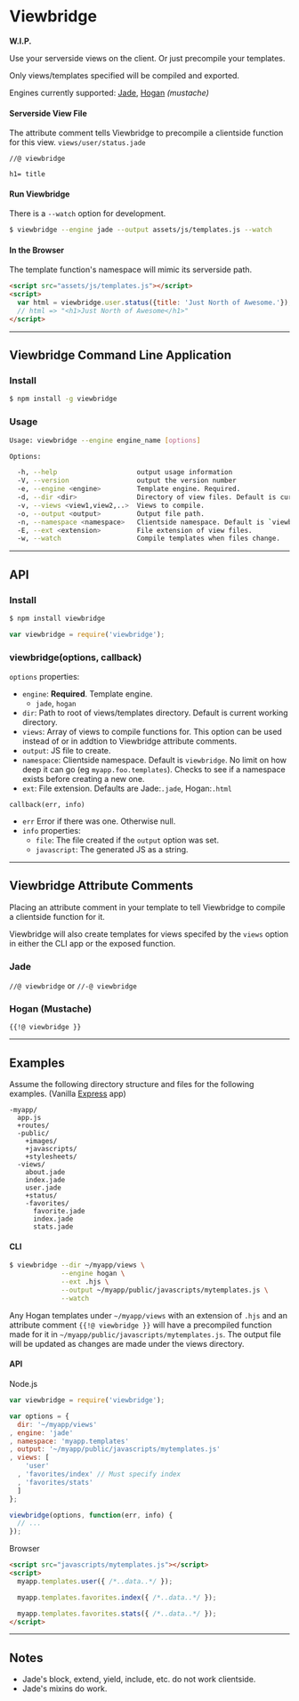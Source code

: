 Viewbridge
==========

__W.I.P.__

Use your serverside views on the client.
Or just precompile your templates.

Only views/templates specified will be compiled and exported.

Engines currently supported:
[Jade](https://github.com/visionmedia/jade/),
[Hogan](http://twitter.github.com/hogan.js/) *(mustache)*

#### Serverside View File
The attribute comment tells Viewbridge to precompile a clientside function for this view.
`views/user/status.jade`

```jade
//@ viewbridge

h1= title
```

#### Run Viewbridge
There is a `--watch` option for development.

```bash
$ viewbridge --engine jade --output assets/js/templates.js --watch
```

#### In the Browser
The template function's namespace will mimic its serverside path.

```html
<script src="assets/js/templates.js"></script>
<script>
  var html = viewbridge.user.status({title: 'Just North of Awesome.'});
  // html => "<h1>Just North of Awesome</h1>"
</script>
```

- - - - - - - - - - - - - - - - - - - - - - - - - - - - - -

Viewbridge Command Line Application
-----------------------------------

### Install

```bash
$ npm install -g viewbridge
```

### Usage

```bash
Usage: viewbridge --engine engine_name [options]

Options:

  -h, --help                    output usage information
  -V, --version                 output the version number
  -e, --engine <engine>         Template engine. Required.
  -d, --dir <dir>               Directory of view files. Default is current directory.
  -v, --views <view1,view2,..>  Views to compile.
  -o, --output <output>         Output file path.
  -n, --namespace <namespace>   Clientside namespace. Default is `viewbridge`
  -E, --ext <extension>         File extension of view files.
  -w, --watch                   Compile templates when files change.
```

- - - - - - - - - - - - - - - - - - - - - - - - - - - - - -

API
--------

### Install

```bash
$ npm install viewbridge
```
```javascript
var viewbridge = require('viewbridge');
```

### viewbridge(options, callback)

`options` properties:

- `engine`:    __Required__. Template engine.
    - `jade`, `hogan`
- `dir`:       Path to root of views/templates directory. Default is current
               working directory.
- `views`:     Array of views to compile functions for.
               This option can be used instead of or in addtion to Viewbridge attribute comments.
- `output`:    JS file to create.
- `namespace`: Clientside namespace. Default is `viewbridge`. No limit on how deep it
               can go (eg `myapp.foo.templates`). Checks to see if a namespace exists
               before creating a new one.
- `ext`:       File extension. Defaults are Jade:`.jade`, Hogan:`.html`


`callback(err, info)`

- `err`  Error if there was one. Otherwise null.
- `info` properties:
    - `file`:       The file created if the `output` option was set.
    - `javascript`: The generated JS as a string.

- - - - - - - - - - - - - - - - - - - - - - - - - - - - - -

Viewbridge Attribute Comments
-----------------------------
Placing an attribute comment in your template to tell Viewbridge
to compile a clientside function for it.

Viewbridge will also create templates for views specifed by the `views` option
in either the CLI app or the exposed function.

### Jade
`//@ viewbridge` or `//-@ viewbridge`

### Hogan (Mustache)
`{{!@ viewbridge }}`

- - - - - - - - - - - - - - - - - - - - - - - - - - - - - -

Examples
--------
Assume the following directory structure and files for the following examples.
(Vanilla [Express](http://expressjs.com/) app)

```text
-myapp/
  app.js
  +routes/
  -public/
    +images/
    +javascripts/
    +stylesheets/
  -views/
    about.jade
    index.jade
    user.jade
    +status/
    -favorites/
      favorite.jade
      index.jade
      stats.jade
```

#### CLI

```bash
$ viewbridge --dir ~/myapp/views \
             --engine hogan \
             --ext .hjs \
             --output ~/myapp/public/javascripts/mytemplates.js \
             --watch
```

Any Hogan templates under `~/myapp/views` with an extension of `.hjs` and an
attribute comment `{{!@ viewbridge }}` will have a precompiled function made
for it in `~/myapp/public/javascripts/mytemplates.js`.
The output file will be updated as changes are made under the views directory.


#### API

Node.js

```js
var viewbridge = require('viewbridge');

var options = {
  dir: '~/myapp/views'
, engine: 'jade'
, namespace: 'myapp.templates'
, output: '~/myapp/public/javascripts/mytemplates.js'
, views: [
    'user'
  , 'favorites/index' // Must specify index
  , 'favorites/stats'
  ]
};

viewbridge(options, function(err, info) {
  // ...
});
```

Browser

```html
<script src="javascripts/mytemplates.js"></script>
<script>
  myapp.templates.user({ /*..data..*/ });

  myapp.templates.favorites.index({ /*..data..*/ });

  myapp.templates.favorites.stats({ /*..data..*/ });
</script>
```

- - - - - - - - - - - - - - - - - - - - - - - - - - - - - -

Notes
-----

- Jade's block, extend, yield, include, etc. do not work clientside.
- Jade's mixins do work.

